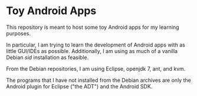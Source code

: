 # Toy Android Apps

This repository is meant to host some toy Android apps for my learning
purposes.

In particular, I am trying to learn the development of Android apps with as
little GUI/IDEs as possible. Additionally, I am using as much of a vanilla
Debian *sid* installation as feasible.

From the Debian repositories, I am using Eclipse, openjdk 7, ant, and kvm.

The programs that I have not installed from the Debian archives are only the
Android plugin for Eclipse ("the ADT") and the Android SDK.
